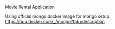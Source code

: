 Movie Rental Application

Using official mongo docker image for mongo setup.
https://hub.docker.com/_/mongo?tab=description